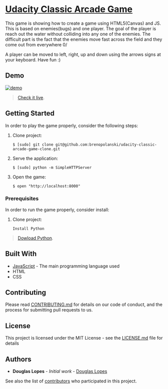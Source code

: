 # [Udacity Classic Arcade Game](https://github.com/udacity/frontend-nanodegree-arcade-game)


This game is showing how to create a game using HTML5(Canvas) and JS. This is based on enemies(bugs) and one player. The goal of the player is reach out the water without colliding into any one of the enemies. The difficult part is the fact that the enemies move fast across the field and they come out from everywhere 0/

A player can be moved to left, right, up and down using the arrows signs at your keyboard. Have fun :)

## Demo

[![demo](./images/demo.gif)](https://dwolopes.github.io/Fliperama-Game/)

> [Check it live](https://dwolopes.github.io/Fliperama-Game/).

## Getting Started

In order to play the game properly, consider the following steps:

1. Clone project:

    ```
    $ [sudo] git clone git@github.com:brenopolanski/udacity-classic-arcade-game-clone.git
    ```

2. Serve the application:

    ```
    $ [sudo] python -m SimpleHTTPServer
    ```

3. Open the game:

    ```
    $ open "http://localhost:8000"
    ```

### Prerequisites

In order to run the game properly, consider install:

1. Clone project:

    ```
    Install Python
    ```

> [Dowload Python](https://wiki.python.org/moin/BeginnersGuide/Download).

## Built With

* [JavaScript](https://www.javascript.com/) - The main programming language used
* HTML
* CSS

## Contributing

Please read [CONTRIBUTING.md](./CONTRIBUTING.md) for details on our code of conduct, and the process for submitting pull requests to us.

## License

This project is licensed under the MIT License - see the [LICENSE.md](./LICENSE.md) file for details

## Authors

* **Douglas Lopes** - *Initial work* - [Douglas Lopes](https://github.com/dwolopes)

See also the list of [contributors](https://dwolopes.github.io/Fliperama-Game/) who participated in this project.